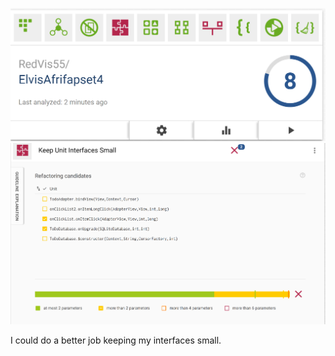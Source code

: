 ![Screenshot](gan.PNG)
![Screenshot](sel.PNG)

I could do a better job keeping my interfaces small.
